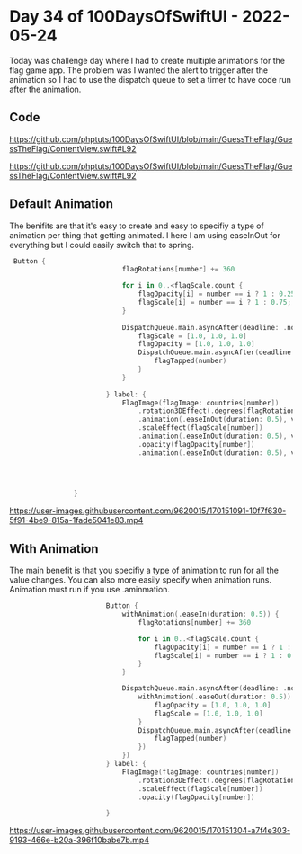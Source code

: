 # Day 34 of 100DaysOfSwiftUI - 2022-05-24

Today was challenge day where I had to create multiple animations for the flag game app.  The problem was I wanted the alert to trigger after the animation so I had to use the dispatch queue to set a timer to have code run after the animation.


## Code

https://github.com/phptuts/100DaysOfSwiftUI/blob/main/GuessTheFlag/GuessTheFlag/ContentView.swift#L92

https://github.com/phptuts/100DaysOfSwiftUI/blob/main/GuessTheFlag/GuessTheFlag/ContentView.swift#L92

## Default Animation

The benifits are that it's easy to create and easy to specifiy a type of animation per thing that getting animated.  I here I am using easeInOut for everything but I could easily switch that to spring.

```swift
 Button {
                            flagRotations[number] += 360

                            for i in 0..<flagScale.count {
                                flagOpacity[i] = number == i ? 1 : 0.25;
                                flagScale[i] = number == i ? 1 : 0.75;
                            }
                            
                            DispatchQueue.main.asyncAfter(deadline: .now() + 0.7) {
                                flagScale = [1.0, 1.0, 1.0]
                                flagOpacity = [1.0, 1.0, 1.0]
                                DispatchQueue.main.asyncAfter(deadline: .now() + 0.7) {
                                    flagTapped(number)
                                }
                            }
                            
                        } label: {
                            FlagImage(flagImage: countries[number])
                                .rotation3DEffect(.degrees(flagRotations[number]), axis: (x: 0, y: 1, z: 0))
                                .animation(.easeInOut(duration: 0.5), value: flagRotations[number])
                                .scaleEffect(flagScale[number])
                                .animation(.easeInOut(duration: 0.5), value: flagScale[number])
                                .opacity(flagOpacity[number])
                                .animation(.easeInOut(duration: 0.5), value: flagOpacity[number])
                                
        


                }
```

https://user-images.githubusercontent.com/9620015/170151091-10f7f630-5f91-4be9-815a-1fade5041e83.mp4


## With Animation

The main benefit is that you specifiy a type of animation to run for all the value changes.  You can also more easily specify when animation runs.  Animation must run if you use .aminmation.


```swift
                        Button {
                            withAnimation(.easeIn(duration: 0.5)) {
                                flagRotations[number] += 360

                                for i in 0..<flagScale.count {
                                    flagOpacity[i] = number == i ? 1 : 0.25;
                                    flagScale[i] = number == i ? 1 : 0.75;
                                }
                            }

                            DispatchQueue.main.asyncAfter(deadline: .now() + 1, execute: {
                                withAnimation(.easeOut(duration: 0.5)) {
                                    flagOpacity = [1.0, 1.0, 1.0]
                                    flagScale = [1.0, 1.0, 1.0]
                                }
                                DispatchQueue.main.asyncAfter(deadline: .now() + 1, execute: {
                                    flagTapped(number)
                                })
                            })
                        } label: {
                            FlagImage(flagImage: countries[number])
                                .rotation3DEffect(.degrees(flagRotations[number]), axis: (x: 0, y: 1, z: 0))
                                .scaleEffect(flagScale[number])
                                .opacity(flagOpacity[number])

                        }

```

https://user-images.githubusercontent.com/9620015/170151304-a7f4e303-9193-466e-b20a-396f10babe7b.mp4


